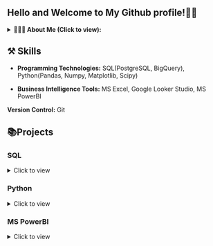 ## Hello and Welcome to My Github profile!👋🏽
<details>
<summary><b> 🙋🏽‍♂ About Me (Click to view): </b></summary>
  <p> 
I'm a Data analyst keen to answer business questions by analyzing data for business growth. I have a background in Engineering, Materials & Metallurgical Engineering to be precise with strong project management skills honed through my work experience as a project manager for over 3years. 

A skilled data analyst with industry experience in collecting, organizing, reporting, analyzing, visualizing, interpreting and disseminating analytical findings. Energetic presenter and confident communicator with the ability to visualize data clearly and efficiently in a beneficial way for the stakeholder. Creative in finding solutions to problems and determining modifications for optimal use of organizational data. Organized and timely in providing staff, departmental members, and executive management with reports on specific data findings and their impact on organizational growth and success.

Currently, I freelance for organizations and individuals in data analytics-related projects while volunteering with Oppia Foundation.

I have excellent communication skills and attention to detail and I am great at working in teams. I am happy working alone with my head deep in numbers or working as a motivated part of a team to consistently contribute to team efforts and organizational improvements. I am open-minded and focused on new developments in my field. I have proven to be effective and highly motivated, with proficiency in leadership and collaborative work. 

I enjoy brainstorming and coordinating efforts to achieve a common goal.

Outside of data analytics, I'm a reader, and I enjoy watching "Suits"!     
  </p>
 </details>

 ## ⚒️ Skills
- **Programming Technologies:** SQL(PostgreSQL, BigQuery), Python(Pandas, Numpy, Matplotlib, Scipy)
 
- **Business Intelligence Tools:** MS Excel, Google Looker Studio, MS PowerBI

 **Version Control:** Git

 ## 📚Projects
 
 ### SQL
<details>
  <summary> Click to view
   </summary>
  <ul>
   <li><a href= "https://github.com/JachimmaChristian/Hotel-Operations-SQL-/blob/main/README.md"> Hotel Operations - PostgreSQL
   </a></li>
   <li><a href= "https://github.com/JachimmaChristian/Analyzing-Students-Mental-Health-Data-SQL/blob/main/README.md"> Analyzing Student's Mental Health Data - SQL
   </a></li>
   <li><a href= "https://github.com/JachimmaChristian/SQL-Projects-Repo/blob/main/README.md"> Other SQL Projects [Sql Server Management Studio (SSMS) & Bigquery Standard SQL]
   </a></li>
  <li><a href= "https://github.com/JachimmaChristian/Video-Game-Analysis-using-Postgresql/blob/main/README.md"> When Was the Golden Era of Video Games? - PostgreSQL
   </a></li>
    <li><a href= "https://www.datacamp.com/datalab/w/f6b118e5-3576-49a7-9fe9-aebcdce9e72c/edit"> Analyze International Debt Statistics - PostgreSQL
   </a></li>
    <li><a href= "https://www.datacamp.com/datalab/w/b15aa8bc-7886-4514-8812-b8e848ba3778/edit"> Analyzing Motorcycle Part Sales
   </a></li>
  </ul>
 </details>
 
 ### Python
  <details>
   <summary> Click to view
   </summary>
    <ul>
    <li><a href= "https://github.com/JachimmaChristian/Climate-change-and-impacts-in-Africa">Climate Change and Impacts in Africa
   </a></li>
    </ul>
 </details>
 
 ### MS PowerBI
 <details>
   <summary> Click to view
   </summary>
   <p> </p>
 </details>
 
<!---
JachimmaChristian/JachimmaChristian is a ✨ special ✨ repository because its `README.md` (this file) appears on your GitHub profile.
You can click the Preview link to take a look at your changes.
--->
